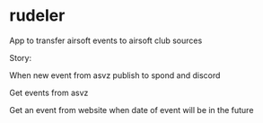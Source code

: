 # rudeler
App to transfer airsoft events to airsoft club sources

Story:

When new event from asvz publish to spond and discord

Get events from asvz 

Get an event from website when date of event will be in the future